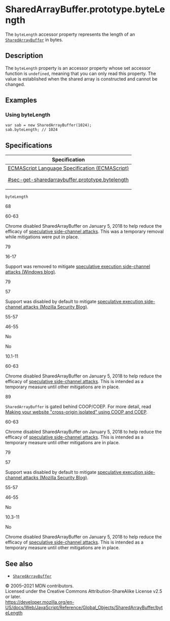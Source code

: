 # SharedArrayBuffer.prototype.byteLength

The `byteLength` accessor property represents the length of an [`SharedArrayBuffer`](../sharedarraybuffer) in bytes.

## Description

The `byteLength` property is an accessor property whose set accessor function is `undefined`, meaning that you can only read this property. The value is established when the shared array is constructed and cannot be changed.

## Examples

### Using byteLength

    var sab = new SharedArrayBuffer(1024);
    sab.byteLength; // 1024

## Specifications

<table><thead><tr class="header"><th>Specification</th></tr></thead><tbody><tr class="odd"><td><a href="https://tc39.es/ecma262/#sec-get-sharedarraybuffer.prototype.bytelength">ECMAScript Language Specification (ECMAScript) 
<br/>


<span class="small">#sec-get-sharedarraybuffer.prototype.bytelength</span></a></td></tr></tbody></table>

`byteLength`

68

60-63

Chrome disabled SharedArrayBuffer on January 5, 2018 to help reduce the efficacy of [speculative side-channel attacks](https://www.chromium.org/Home/chromium-security/ssca). This was a temporary removal while mitigations were put in place.

79

16-17

Support was removed to mitigate [speculative execution side-channel attacks (Windows blog)](https://blogs.windows.com/msedgedev/2018/01/03/speculative-execution-mitigations-microsoft-edge-internet-explorer).

79

57

Support was disabled by default to mitigate [speculative execution side-channel attacks (Mozilla Security Blog)](https://blog.mozilla.org/security/2018/01/03/mitigations-landing-new-class-timing-attack/).

55-57

46-55

No

No

10.1-11

60-63

Chrome disabled SharedArrayBuffer on January 5, 2018 to help reduce the efficacy of [speculative side-channel attacks](https://www.chromium.org/Home/chromium-security/ssca). This is intended as a temporary measure until other mitigations are in place.

89

`SharedArrayBuffer` is gated behind COOP/COEP. For more detail, read [Making your website "cross-origin isolated" using COOP and COEP](https://web.dev/coop-coep/).

60-63

Chrome disabled SharedArrayBuffer on January 5, 2018 to help reduce the efficacy of [speculative side-channel attacks](https://www.chromium.org/Home/chromium-security/ssca). This is intended as a temporary measure until other mitigations are in place.

79

57

Support was disabled by default to mitigate [speculative execution side-channel attacks (Mozilla Security Blog)](https://blog.mozilla.org/security/2018/01/03/mitigations-landing-new-class-timing-attack/).

55-57

46-55

No

10.3-11

No

Chrome disabled SharedArrayBuffer on January 5, 2018 to help reduce the efficacy of [speculative side-channel attacks](https://www.chromium.org/Home/chromium-security/ssca). This is intended as a temporary measure until other mitigations are in place.

## See also

-   [`SharedArrayBuffer`](../sharedarraybuffer)

© 2005–2021 MDN contributors.  
Licensed under the Creative Commons Attribution-ShareAlike License v2.5 or later.  
<a href="https://developer.mozilla.org/en-US/docs/Web/JavaScript/Reference/Global_Objects/SharedArrayBuffer/byteLength" class="_attribution-link">https://developer.mozilla.org/en-US/docs/Web/JavaScript/Reference/Global_Objects/SharedArrayBuffer/byteLength</a>
